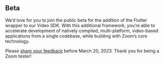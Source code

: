 ## Beta

We’d love for you to join the public beta for the addition of the Flutter wrapper to our Video SDK. With this additional framework, you’re able to accelerate development of natively compiled, multi-platform, video-based applications from a single codebase, while building with Zoom’s core technology.

Please [share your feedback](https://zoom.sjc1.qualtrics.com/jfe/form/SV_9GKCAz47kNTobB4?jfefe=new) before March 20, 2023. Thank you for being a Zoom tester!

